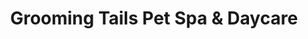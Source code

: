 ---
title: "Grooming Tails Pet Spa & Daycare"
url: /calgary/grooming-tails-pet-spa-und-daycare/
shop: Tiere
---